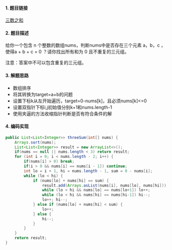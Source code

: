 

#### 1. 题目链接
[三数之和](https://leetcode-cn.com/problems/move-zeroes/)

#### 2. 题目描述
给你一个包含 n 个整数的数组nums，判断nums中是否存在三个元素 a，b，c ，使得a + b + c = 0 ？请你找出所有和为 0 且不重复的三元组。

注意：答案中不可以包含重复的三元组。


#### 3. 解题思路
* 数组排序
* 将其转换为target=a+b的问题  
* 设置下标k从左开始遍历，target=0-nums[k]，且必须nums[k]<=0 
* 设置双指针下标i,j初始值分别k+1和nums.length-1
* 使用夹逼的方法收缩指针判断是否有符合条件的解


#### 4. 编码实现
``` java
public List<List<Integer>> threeSum(int[] nums) {
    Arrays.sort(nums);
    List<List<Integer>> result = new ArrayList<>();
    if(nums == null || nums.length < 3) return result;
    for (int i = 0; i < nums.length - 2; i++) {
        if(nums[i] > 0) break;
        if(i > 0 && nums[i] == nums[i - 1]) continue;
        int lo = i + 1, hi = nums.length - 1, sum = 0 - nums[i];
        while (lo < hi) {
            if (nums[lo] + nums[hi] == sum) {
                result.add(Arrays.asList(nums[i], nums[lo], nums[hi]));
                while (lo < hi && nums[lo] == nums[lo+1]) lo++;
                while (lo < hi && nums[hi] == nums[hi-1]) hi--;
                lo++; hi--;
            } else if (nums[lo] + nums[hi] < sum) { 
                lo++;
            } else {
                hi--;
            }
        }
    }
    return result;
}
```
